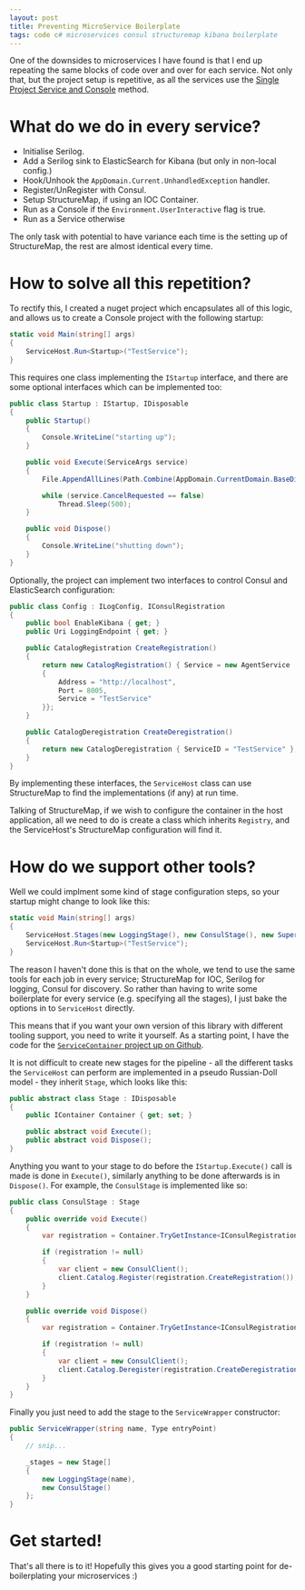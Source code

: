 ```yaml
---
layout: post
title: Preventing MicroService Boilerplate
tags: code c# microservices consul structuremap kibana boilerplate
---
```


One of the downsides to microservices I have found is that I end up repeating the same blocks of code over and over for each service.  Not only that, but the project setup is repetitive, as all the services use the [Single Project Service and Console][single-project] method.

# What do we do in every service?

* Initialise Serilog.
* Add a Serilog sink to ElasticSearch for Kibana (but only in non-local config.)
* Hook/Unhook the `AppDomain.Current.UnhandledException` handler.
* Register/UnRegister with Consul.
* Setup StructureMap, if using an IOC Container.
* Run as a Console if the `Environment.UserInteractive` flag is true.
* Run as a Service otherwise

The only task with potential to have variance each time is the setting up of StructureMap, the rest are almost identical every time.

# How to solve all this repetition?

To rectify this, I created a nuget project which encapsulates all of this logic, and allows us to create a Console project with the following startup:

```c#
static void Main(string[] args)
{
	ServiceHost.Run<Startup>("TestService");
}
```

This requires one class implementing the `IStartup` interface, and there are some optional interfaces which can be implemented too:

```c#
public class Startup : IStartup, IDisposable
{
	public Startup()
	{
		Console.WriteLine("starting up");
	}

	public void Execute(ServiceArgs service)
	{
		File.AppendAllLines(Path.Combine(AppDomain.CurrentDomain.BaseDirectory, "log.txt"), new[] { "boot!" });

		while (service.CancelRequested == false)
			Thread.Sleep(500);
	}

	public void Dispose()
	{
		Console.WriteLine("shutting down");
	}
}
```

Optionally, the project can implement two interfaces to control Consul and ElasticSearch configuration:

```c#
public class Config : ILogConfig, IConsulRegistration
{
	public bool EnableKibana { get; }
	public Uri LoggingEndpoint { get; }

	public CatalogRegistration CreateRegistration()
	{
		return new CatalogRegistration() { Service = new AgentService
		{
			Address = "http://localhost",
			Port = 8005,
			Service = "TestService"
		}};
	}

	public CatalogDeregistration CreateDeregistration()
	{
		return new CatalogDeregistration { ServiceID = "TestService" };
	}
}
```

By implementing these interfaces, the `ServiceHost` class can use StructureMap to find the implementations (if any) at run time.

Talking of StructureMap, if we wish to configure the container in the host application, all we need to do is create a class which inherits `Registry`, and the ServiceHost's StructureMap configuration will find it.

# How do we support other tools?

Well we could implment some kind of stage configuration steps, so your startup might change to look like this:

```c#
static void Main(string[] args)
{
	ServiceHost.Stages(new LoggingStage(), new ConsulStage(), new SuperAwesomeThingStage());
	ServiceHost.Run<Startup>("TestService");
}
```

The reason I haven't done this is that on the whole, we tend to use the same tools for each job in every service; StructureMap for IOC, Serilog for logging, Consul for discovery.  So rather than having to write some boilerplate for every service (e.g. specifying all the stages), I just bake the options in to `ServiceHost` directly.

This means that if you want your own version of this library with different tooling support, you need to write it yourself.  As a starting point, I have the code for the [`ServiceContainer` project up on Github][service-container].

It is not difficult to create new stages for the pipeline - all the different tasks the `ServiceHost` can perform are implemented in a pseudo Russian-Doll model - they inherit `Stage`, which looks like this:

```c#
public abstract class Stage : IDisposable
{
	public IContainer Container { get; set; }

	public abstract void Execute();
	public abstract void Dispose();
}
```

Anything you want to your stage to do before the `IStartup.Execute()` call is made is done in `Execute()`, similarly anything to be done afterwards is in `Dispose()`.  For example, the `ConsulStage` is implemented like so:

```c#
public class ConsulStage : Stage
{
	public override void Execute()
	{
		var registration = Container.TryGetInstance<IConsulRegistration>();

		if (registration != null)
		{
			var client = new ConsulClient();
			client.Catalog.Register(registration.CreateRegistration());
		}
	}

	public override void Dispose()
	{
		var registration = Container.TryGetInstance<IConsulRegistration>();

		if (registration != null)
		{
			var client = new ConsulClient();
			client.Catalog.Deregister(registration.CreateDeregistration());
		}
	}
}
```

Finally you just need to add the stage to the `ServiceWrapper` constructor:

```c#
public ServiceWrapper(string name, Type entryPoint)
{
	// snip...

	_stages = new Stage[]
	{
		new LoggingStage(name),
		new ConsulStage()
	};
}
```

# Get started!

That's all there is to it!  Hopefully this gives you a good starting point for de-boilerplating your microservices :)


[single-project]: /2015/08/30/single-project-service-and-console/
[service-container]: https://github.com/pondidum/ServiceContainer
